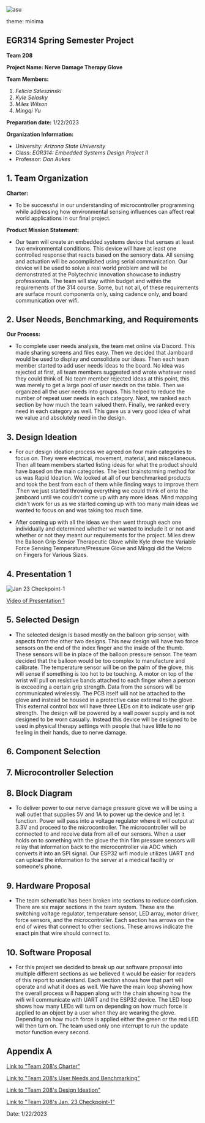 ![asu](https://user-images.githubusercontent.com/122709159/213967775-f1117c93-3efb-41ed-b1aa-34e423750c9c.png)

theme: minima

## EGR314 Spring Semester Project
 
**Team 208**

**Project Name: Nerve Damage Therapy Glove**

**Team Members:**

1. _Felicia Szleszinski_
2. _Kyle Selasky_
3. _Miles Wilson_
4. _Mingqi Yu_

**Preparation date:** 1/22/2023 

**Organization Information:**

* University: _Arizona State University_ 
* Class: _EGR314: Embedded Systems Design Project II_
* Professor: _Dan Aukes_

## 1. Team Organization

**Charter:**
* To be successful in our understanding of microcontroller programming while addressing how environmental sensing influences can affect real world applications in our final project.

**Product Mission Statement:**
* Our team will create an embedded systems device that senses at least two environmental conditions. This device will have at least one controlled response that reacts based on the sensory data. All sensing and actuation will be accomplished using serial communication. Our device will be used to solve a real world problem and will be demonstrated at the Polytechnic innovation showcase to industry professionals. The team will stay within budget and within the requirements of the 314 course. Some, but not all, of these requirements are surface mount components only, using cadence only, and board communication over wifi.


## 2. User Needs, Benchmarking, and Requirements
**Our Process:**
* To complete user needs analysis, the team met online via Discord. This made sharing screens and files easy. Then we decided that Jamboard would be used to display and consolidate our ideas. Then each team member started to add user needs ideas to the board. No idea was rejected at first, all team members suggested and wrote whatever need they could think of. No team member rejected ideas at this point, this was merely to get a large pool of user needs on the table. Then we organized all the user needs into groups. This helped to reduce the number of repeat user needs in each category. Next, we ranked each section by how much the team valued them. Finally, we ranked every need in each category as well. This gave us a very good idea of what we value and absolutely need in the design. 

## 3. Design Ideation

* For our design ideation process we agreed on four main categories to focus on. They were electrical, movement, material, and miscellaneous. Then all team members started listing ideas for what the product should have based on the main categories. The best brainstorming method for us was Rapid Ideation. We looked at all of our benchmarked products and took the best from each of them while finding ways to improve them .Then we just started throwing everything we could think of onto the jamboard until we couldn't come up with any more ideas. Mind mapping didn't work for us as we started coming up with too many main ideas we wanted to focus on and was taking too much time. 

* After coming up with all the ideas we then went through each one individually and determined whether we wanted to include it or not and whether or not they meant our requirements for the project. Miles drew the Balloon Grip Sensor Therapeutic Glove while Kyle drew the Variable Force Sensing Temperature/Pressure Glove and Mingqi did the Velcro on Fingers for Various Sizes.

## 4. Presentation 1

![Jan  23 Checkpoint-1](https://user-images.githubusercontent.com/122709159/213969216-e0314781-86c9-40dc-9be9-0322e4fc1f9b.jpg)

[Video of Presentation 1](https://www.youtube.com/watch?v=2TSZasZKMRI)

## 5. Selected Design

* The selected design is based mostly on the balloon grip sensor, with aspects from the other two designs. This new design will have two force sensors on the end of the index finger and the inside of the thumb. These sensors will be in place of the balloon pressure sensor. The team decided that the balloon would be too complex to manufacture and calibrate. The temperature sensor will be on the palm of the glove, this will sense if something is too hot to be touching. A motor on top of the wrist will pull on resistive bands attached to each finger when a person is exceeding a certain grip strength. Data from the sensors will be communicated wirelessly. The PCB itself will not be attached to the glove and instead be housed in a protective case external to the glove. This external control box will have three LEDs on it to indicate user grip strength. The design will be powered by a wall power supply and is not designed to be worn casually. Instead this device will be designed to be used in physical therapy settings with people that have little to no feeling in their hands, due to nerve damage.

 
## 6. Component Selection

## 7. Microcontroller Selection
 
## 8. Block Diagram
 
*  To deliver power to our nerve damage pressure glove we will be using a wall outlet that supplies 5V and 1A to power up the device and let it function. Power will pass into a voltage regulator where it will output at 3.3V and proceed to the microcontroller. The microcontroller will be connected to and receive data from all of our sensors. When a user holds on to something with the glove the thin film pressure sensors will relay that information back to the microcontroller via ADC which converts it into an SPI signal. Our ESP32 wifi module utilizes UART and can upload the information to the server at a medical facility or someone's phone.  
 
## 9. Hardware Proposal
 
* The team schematic has been broken into sections to reduce confusion. There are six major sections in the team system. These are the switching voltage regulator, temperature sensor, LED array, motor driver, force sensors, and the microcontroller. Each section has arrows on the end of wires that connect to other sections. These arrows indicate the exact pin that wire should connect to.

## 10. Software Proposal
 
* For this project we decided to break up our software proposal into multiple different sections as we believed it would be easier for readers of this report to understand. Each section shows how that part will operate and what it does as well. We have the main loop showing how the overall process will happen along with the chain showing how the wifi will communicate with UART and the ESP32 device.  The LED loop shows how many LEDs will turn on depending on how much force is applied to an object by a user when they are wearing the glove. Depending on how much force is applied either the green or the red LED will then turn on. The team used only one interrupt to run the update motor function every second.

## Appendix A

[Link to "Team 208's Charter"](https://docs.google.com/document/d/1KnbiiMYb2K0HKReNCJJwkJIaMzlF_pRPQoaXfeS1aX0/edit?usp=sharing)

[Link to "Team 208's User Needs and Benchmarking"](https://docs.google.com/document/d/1yNhMk36OD9xKp0WGD0XdSZ_GKACv3c8gfcodrc5hSE0/edit?usp=sharing)

[Link to "Team 208's Design Ideation"](https://docs.google.com/document/d/1rwlRUkhHN8_KuPjEGyNR5eVbSKwuBbHuJvOcQV-REok/edit?usp=sharing)

[Link to "Team 208's Jan. 23 Checkpoint-1"](https://docs.google.com/presentation/d/1hgJn6WouZ5ktR1tikmxeMw9MUZq5OlJOVkCAVtTWgRQ/edit?usp=sharing)


Date: 1/22/2023 
